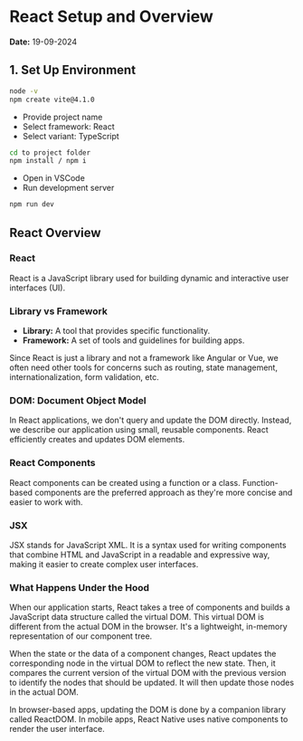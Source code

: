 # React Setup and Overview

**Date:** 19-09-2024

## 1. Set Up Environment

```bash
node -v
npm create vite@4.1.0
```

- Provide project name
- Select framework: React
- Select variant: TypeScript

```bash
cd to project folder
npm install / npm i
```

- Open in VSCode
- Run development server

```bash
npm run dev
```

## React Overview

### React

React is a JavaScript library used for building dynamic and interactive user interfaces (UI).

### Library vs Framework

- **Library:** A tool that provides specific functionality.
- **Framework:** A set of tools and guidelines for building apps.

Since React is just a library and not a framework like Angular or Vue, we often need other tools for concerns such as routing, state management, internationalization, form validation, etc.

### DOM: Document Object Model

In React applications, we don't query and update the DOM directly. Instead, we describe our application using small, reusable components. React efficiently creates and updates DOM elements.

### React Components

React components can be created using a function or a class. Function-based components are the preferred approach as they're more concise and easier to work with.

### JSX

JSX stands for JavaScript XML. It is a syntax used for writing components that combine HTML and JavaScript in a readable and expressive way, making it easier to create complex user interfaces.

### What Happens Under the Hood

When our application starts, React takes a tree of components and builds a JavaScript data structure called the virtual DOM. This virtual DOM is different from the actual DOM in the browser. It's a lightweight, in-memory representation of our component tree.

When the state or the data of a component changes, React updates the corresponding node in the virtual DOM to reflect the new state. Then, it compares the current version of the virtual DOM with the previous version to identify the nodes that should be updated. It will then update those nodes in the actual DOM.

In browser-based apps, updating the DOM is done by a companion library called ReactDOM. In mobile apps, React Native uses native components to render the user interface.
